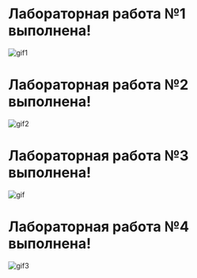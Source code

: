 # Лабораторная работа №1 выполнена! # 
![gif1](https://media.giphy.com/media/v1.Y2lkPWVjZjA1ZTQ3OGdicXl5bW1hcjE1N214cWR4NjRhNHMydzE1eTh5MTczbm0wMWNlcCZlcD12MV9naWZzX3NlYXJjaCZjdD1n/AUinHb6bQ5f4k/giphy.gif)
# Лабораторная работа №2 выполнена! # 
![gif2](https://media.giphy.com/media/v1.Y2lkPWVjZjA1ZTQ3c3dzZHowdjdreDBzOHYxMGJ5c25idDNwdG9neWtxbDMzdjlicm10eiZlcD12MV9naWZzX3NlYXJjaCZjdD1n/57U61MMGMP876/giphy.gif)
# Лабораторная работа №3 выполнена! # 
![gif](https://media.giphy.com/media/v1.Y2lkPWVjZjA1ZTQ3NDRrc3I2aHZrNnVhaGQybzU4dWJiNmNhdmM4MDZ2cHQyYzlhdGFqZSZlcD12MV9naWZzX3NlYXJjaCZjdD1n/xxNlB7ySzqjFC/giphy.gif)
# Лабораторная работа №4 выполнена! # 
![gif3](https://media4.giphy.com/media/v1.Y2lkPTc5MGI3NjExZ3Y4cXZhNXh4Z3NlamwxeTlxZjQ3MnN3cmlsajM2bG5udXJ5dHFjOSZlcD12MV9pbnRlcm5hbF9naWZfYnlfaWQmY3Q9Zw/3o7abAHdYvZdBNnGZq/giphy.gif)